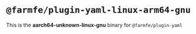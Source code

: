 # `@farmfe/plugin-yaml-linux-arm64-gnu`

This is the **aarch64-unknown-linux-gnu** binary for `@farmfe/plugin-yaml`
